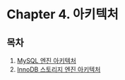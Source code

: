 # Chapter 4. 아키텍처

## 목차

1. [MySQL 엔진 아키텍처](4.1%20MySQL%20엔진%20아키텍처.md)
2. [InnoDB 스토리지 엔진 아키텍처](4.2%20InnoDB%20스토리지%20엔진%20아키텍처.md)
